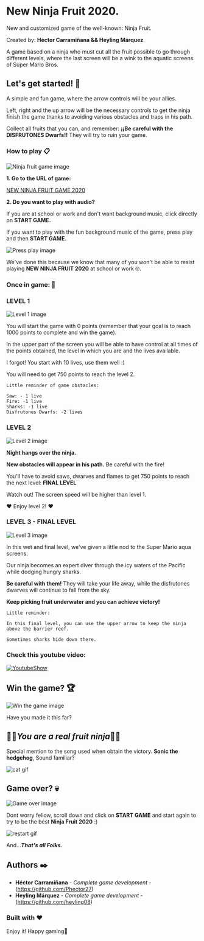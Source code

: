 # New Ninja Fruit 2020.

New and customized game of the well-known: Ninja Fruit.

Created by: **Héctor Carramiñana && Heyling Márquez**.

A game based on a ninja who must cut all the fruit possible to go through different levels, where the last screen will be a wink to the aquatic screens of Super Mario Bros.

## Let's get started! 🚀

A simple and fun game, where the arrow controls will be your allies.

Left, right and the up arrow will be the necessary controls to get the ninja finish the game thanks to avoiding various obstacles and traps in his path.

Collect all fruits that you can, and remember: **¡¡Be careful with the DISFRUTONES Dwarfs!!** They will try to ruin your game.


### How to play 📋
![Ninja fruit game image](https://github.com/Phector27/new-ninja-fruit-game-Canvas-JS/blob/main/images/STARTEXAMPLEIMAGE.png?raw=true) 

**1. Go to the URL of game:**

[NEW NINJA FRUIT GAME 2020](https://phector27.github.io/Ninja-Fruit-2020/) 

**2. Do you want to play with audio?**

If you are at school or work and don't want background music, click directly on **START GAME.**

If you want to play with the fun background music of the game, press play and then **START GAME.**

![Press play image](https://github.com/Phector27/new-ninja-fruit-game-Canvas-JS/blob/main/images/PRESSPLAYEXAMPLE.png?raw=true)

We've done this because we know that many of you won't be able to resist playing **NEW NINJA FRUIT 2020** at school or work 🤓.


### Once in game: 📌

### LEVEL 1

![Level 1 image](https://github.com/Phector27/new-ninja-fruit-game-Canvas-JS/blob/main/images/level1image.png?raw=true)

You will start the game with 0 points (remember that your goal is to reach 1000 points to complete and win the game).

In the upper part of the screen you will be able to have control at all times of the points obtained, the level in which you are and the lives available. 

I forgot! You start with 10 lives, use them well :)

You will need to get 750 points to reach the level 2.

```
Little reminder of game obstacles:

Saw: - 1 live
Fire: -1 live
Sharks: -1 live
Disfrutones Dwarfs: -2 lives

```

### LEVEL 2

![Level 2 image](https://github.com/Phector27/new-ninja-fruit-game-Canvas-JS/blob/main/images/level2image.png?raw=true)

**Night hangs over the ninja.**

**New obstacles will appear in his path.** Be careful with the fire! 

You'll have to avoid saws, dwarves and flames to get 750 points to reach the next level: **FINAL LEVEL**

Watch out! The screen speed will be higher than level 1.

:heart: Enjoy level 2! :heart:

### LEVEL 3 - FINAL LEVEL

![Level 3 image](https://github.com/Phector27/new-ninja-fruit-game-Canvas-JS/blob/main/images/level3image.png?raw=true)

In this wet and final level, we've given a little nod to the Super Mario aqua screens.

Our ninja becomes an expert diver through the icy waters of the Pacific while dodging hungry sharks.

**Be careful with them!** They will take your life away, while the disfrutones dwarves will continue to fall from the sky.

**Keep picking fruit underwater and you can achieve victory!**


```
Little reminder:

In this final level, you can use the upper arrow to keep the ninja above the barrier reef. 

Sometimes sharks hide down there.

```

### Check this youtube video:
[![YoutubeShow](http://img.youtube.com/vi/CwArQ-ACuo4/0.jpg)](http://www.youtube.com/watch?v=CwArQ-ACuo4 "ShowGame")

## Win the game? :trophy:

![Win the game image](https://github.com/Phector27/new-ninja-fruit-game-Canvas-JS/blob/main/images/win.png?raw=true)

Have you made it this far?

## :apple::watermelon:**_You are a real fruit ninja_**:watermelon::apple:

Special mention to the song used when obtain the victory. **Sonic the hedgehog**, Sound familiar?

![cat gif](https://media1.tenor.com/images/90521e4aea0b572c0521f097c827427b/tenor.gif)


## Game over? :skull:

![Game over image](https://github.com/Phector27/new-ninja-fruit-game-Canvas-JS/blob/main/images/gameover.png?raw=true)

Dont worry fellow, scroll down and click on **START GAME** and start again to try to be the best **Ninja Fruit 2020** :)

![restart gif](https://github.com/Phector27/new-ninja-fruit-game-Canvas-JS/blob/main/images/gameover.gif?raw=true)

And...**_That's all Folks._**


## Authors ✒️

* **Héctor Carramiñana** - *Complete game development* - (https://github.com/Phector27)
* **Heyling Márquez** - *Complete game development* - (https://github.com/heyling08)

### Built with :heart:

Enjoy it! Happy gaming💙
